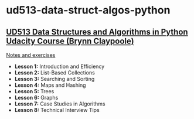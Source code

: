 # ud513-data-struct-algos-python
## [UD513 Data Structures and Algorithms in Python Udacity Course (Brynn Claypoole)](https://www.udacity.com/course/data-structures-and-algorithms-in-python--ud513)

[Notes and exercises](https://github.com/leenamurgai/ud513-data-struct-algos-python/blob/master/data-structures-algorithms.ipynb)

- **Lesson 1:** Introduction and Efficiency
- **Lesson 2:** List-Based Collections
- **Lesson 3:** Searching and Sorting
- **Lesson 4:** Maps and Hashing
- **Lesson 5:** Trees
- **Lesson 6:** Graphs
- **Lesson 7:** Case Studies in Algorithms
- **Lesson 8:** Technical Interview Tips
